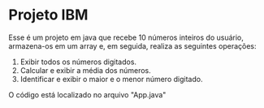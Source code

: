 # Projeto IBM

Esse é um projeto em java que recebe 10 números inteiros do usuário, armazena-os em um array e, em seguida, realiza as seguintes operações:

1. Exibir todos os números digitados.
2. Calcular e exibir a média dos números.
3. Identificar e exibir o maior e o menor número digitado.

O código está localizado no arquivo "App.java"
